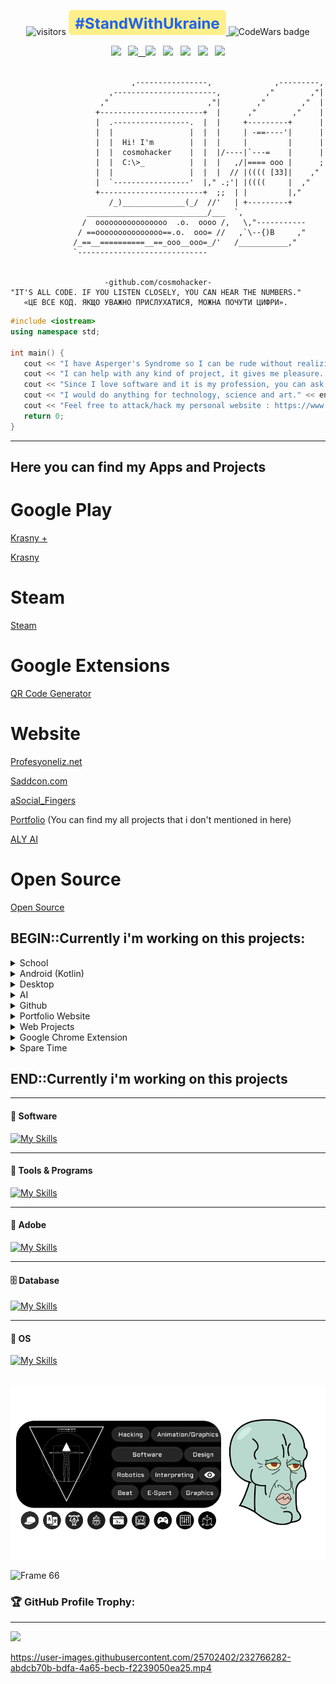<p align='center'>
  <img src="https://visitor-badge.laobi.icu/badge?page_id=cosmohacker.cosmohacker" alt="visitors">
  <a href="https://github.com/vshymanskyy/StandWithUkraine/blob/main/docs/README.md">
    <img src="https://raw.githubusercontent.com/vshymanskyy/StandWithUkraine/main/badges/StandWithUkraine.svg" alt="StandWithUkraine">
  </a>
  <img src="https://www.codewars.com/users/cosmohacker/badges/micro" alt="CodeWars badge">
</p>

<p align='center'>
<a href="https://discord.gg/4UWM4CZP4E"><img src="https://img.shields.io/badge/Discord-%235865F2.svg?style=for-the-badge&logo=discord&logoColor=white" /></a>&nbsp;&nbsp;
<a href="https://www.linkedin.com/in/cosmohacker/"><img src="https://img.shields.io/badge/linkedin-%230077B5.svg?&style=for-the-badge&logo=linkedin&logoColor=white" /</a>&nbsp;&nbsp;
<a href="https://steamcommunity.com/id/cosmohacker/"><img src="https://img.shields.io/badge/steam-%23000000.svg?style=for-the-badge&logo=steam&logoColor=white" /></a>&nbsp;&nbsp;
<a href="https://open.spotify.com/user/217cixzitjjw52l67325r3ypir"><img src="https://img.shields.io/badge/Spotify-1ED760?style=for-the-badge&logo=spotify&logoColor=white" /></a>&nbsp;&nbsp;
<a href="https://www.youtube.com/channel/UCJTO_UKw9UDNsjafWBGv08A"><img src="https://img.shields.io/badge/YouTube-%23FF0000.svg?style=for-the-badge&logo=YouTube&logoColor=white" /></a>&nbsp;&nbsp;
<a href="https://t.me/cosmohacker"><img src="https://img.shields.io/badge/Telegram-2CA5E0?style=for-the-badge&logo=telegram&logoColor=white" /></a>&nbsp;&nbsp;
<a href="https://www.codewars.com/users/cosmohacker"><img src="https://img.shields.io/badge/Codewars-B1361E?style=for-the-badge&logo=codewars&logoColor=grey" /></a>
  <br/>
  <br/>

 
                               ,----------------,              ,---------,
                          ,-----------------------,          ,"        ,"|
                        ,"                      ,"|        ,"        ,"  |
                       +-----------------------+  |      ,"        ,"    |
                       |  .-----------------.  |  |     +---------+      |
                       |  |                 |  |  |     | -==----'|      |
                       |  |  Hi! I'm        |  |  |     |         |      |
                       |  |  cosmohacker    |  |  |/----|`---=    |      |
                       |  |  C:\>_          |  |  |   ,/|==== ooo |      ;
                       |  |                 |  |  |  // |(((( [33]|    ,"
                       |  `-----------------'  |," .;'| |((((     |  ,"
                       +-----------------------+  ;;  | |         |,"
                          /_)______________(_/  //'   | +---------+
                     ___________________________/___  `,
                    /  oooooooooooooooo  .o.  oooo /,   \,"-----------
                   / ==ooooooooooooooo==.o.  ooo= //   ,`\--{)B     ,"
                  /_==__==========__==_ooo__ooo=_/'   /___________,"
                  `-----------------------------
                  
                  
                         -github.com/cosmohacker-
    "IT'S ALL CODE. IF YOU LISTEN CLOSELY, YOU CAN HEAR THE NUMBERS."
       «ЦЕ ВСЕ КОД. ЯКЩО УВАЖНО ПРИСЛУХАТИСЯ, МОЖНА ПОЧУТИ ЦИФРИ».  

```cpp
#include <iostream>
using namespace std;

int main() {
   cout << "I have Asperger's Syndrome so I can be rude without realizing it, sorry in advance." << endl;
   cout << "I can help with any kind of project, it gives me pleasure... You can invite me to your projects." << endl;
   cout << "Since I love software and it is my profession, you can ask anything without hesitation. I respect my profession and therefore I will do my best for you and the software community." << endl;
   cout << "I would do anything for technology, science and art." << endl;
   cout << "Feel free to attack/hack my personal website : https://www.yagizcanyevgenyavuz.space and please let me know about vulnerabilities." << endl;
   return 0;
}

```

---

## Here you can find my Apps and Projects

# Google Play

[Krasny +](https://play.google.com/store/apps/details?id=com.asocialfingers.krasny_plus "Krasny +")

[Krasny](https://play.google.com/store/apps/details?id=com.asocialfingers.krasny "Krasny")

# Steam

[Steam](https://steamcommunity.com/id/aSocial_Fingers/ "Steam")

# Google Extensions

[QR Code Generator](https://chrome.google.com/webstore/detail/qr-code-generator/idmopdehblodmajcpfopappenmddidoa?hl=en-US "QR Code Generator")

# Website

[Profesyoneliz.net](https://www.profesyoneliz.net/ "Profesyoneliz")

[Saddcon.com](https://www.saddcon.com/ "Saddcon")

[aSocial_Fingers](https://www.asocialfingers.com/ "aSocial_Fingers")

[Portfolio](https://yagizcanyevgenyavuz.space "Portfolio") (You can find my all projects that i don't mentioned in here)

[ALY AI](https://www.asocialfingers.com/projects/ALY "ALY AI")

# Open Source

[Open Source](https://github.com/cosmohacker?tab=repositories "Open Source")


## BEGIN::Currently i'm working on this projects:

<details>
<summary>School</summary>
 
DBDD Database Design : Report (1) for Laboratory-Work-Library ✅
 

Reports (12) for Laboratory Works for Основи веб-розробки ЛБ Lesson ✅

LABS and Reports for Advanced Python Programming Lesson ✅

LABS and Reports for Business Analysis for Startups Lesson (Power BI) ✅

LABS and Reports for Інженерія вимог до ПЗ ✅

Homeworks for Computer Mathematics and Vocational Language Lessons ✅
</details>

<details>
<summary>Android (Kotlin)</summary>
Krasny / Krasny + (premium) application which is help and emergency app for motor drivers.✅

[Krasny +](https://play.google.com/store/apps/details?id=com.asocialfingers.krasny_plus "Krasny +")  ✅

[Krasny](https://play.google.com/store/apps/details?id=com.asocialfingers.krasny "Krasny")  ✅

Thumb Demo for Presentation for investors which is whole new internet technology for every human on planet.

Astrosa Game Project (%90 Completed). (Steam, Google Play Store)
</details>

<details>
<summary>Desktop</summary>
Astrosa Game Project (%90 Completed). (Steam, Google Play Store)
</details>

<details>
<summary>AI</summary>
Trying to upgrade and add some codes to aSocial_Fingers AI project ALY, currently developing (Live Chat)
</details>

<details>
<summary>Github</summary>
Github Bot with Psychological analysis of humans and human behaviours (This is part of my future Human Behaviour and Software in matrix article which is for my Master Degree)

[Note: Now I'm building part by part for future assembly and easier processing]

Spotify Bot Repo Edit
 
 File/Folder and Readme.md renamer for [coding-problems repository](https://github.com/The-Full-Stack-Code-Meetups/coding-problems "coding-problems repository"). Only those who clone the repo can run it
 
</details>

<details>
<summary>Portfolio Website</summary>
Need to update, add and fill my Blog Posts, Projects and Artworks which is too had much detail and this takes too much time so i decided to make it later. My Github Repositories added to my website later
</details>

<details>
<summary>Web Projects</summary>
 
[First Foreigners Community in Ukraine](https://www.saddcon.com "First Foreigners Community in Ukraine")

[Profesyoneliz](https://www.profesyoneliz.net/ "Profesyoneliz")

[aSocial_Fingers](https://www.asocialfingers.com "aSocial_Fingers")
</details>

<details>
<summary>Google Chrome Extension</summary>
 
 [Free QR Code Generator](https://chrome.google.com/webstore/detail/qr-code-generator/idmopdehblodmajcpfopappenmddidoa?hl=en-US "Free QR Code Generator") ✅
</details>

<details>
<summary>Spare Time</summary>
Competitive Programming and Solving/Learning New Math Techniques
 
 Creating 2D/3D Animations, Designs and Some Scenes
</details>

## END::Currently i'm working on this projects

---
#### 🦾 Software
[![My Skills](https://skillicons.dev/icons?i=java,python,cpp,js,html,css,kotlin,nodejs,flutter,angular,arduino,bootstrap,cs,dotnet,fortran,idea,jquery,powershell,react,raspberrypi,php)](https://skillicons.dev)

---
#### 🧬 Tools & Programs
[![My Skills](https://skillicons.dev/icons?i=laravel,matlab,postman,androidstudio,docker,kubernetes,figma,vim,git,eclipse,vscode,codepen,electron,firebase,flask,blender,vscode,visualstudio,unreal,unity,atom,regex,md)](https://skillicons.dev)

---
#### 💽 Adobe
[![My Skills](https://skillicons.dev/icons?i=ai,au,pr,xd,ae,ps)](https://skillicons.dev)

---
#### 🗄 Database
[![My Skills](https://skillicons.dev/icons?i=mysql,mongodb,postgres,sqlite)](https://skillicons.dev)

---
#### 🔮 OS
[![My Skills](https://skillicons.dev/icons?i=linux)](https://skillicons.dev)


  <br/>
  <img src="https://github.com/cosmohacker/github-components/blob/main/git3.png">
  <br/>
  
  ![Frame 66](https://user-images.githubusercontent.com/25702402/228217616-1c47d6be-f13a-4d76-9b27-fcc17051b2bc.gif)


  
  ### 🏆 GitHub Profile Trophy:
---
 <div>
  <img width=810 src="https://github-profile-trophy.vercel.app/?username=cosmohacker&theme=matrix&no-frame=true&no-bg=true&column=-1"/>
</div>

https://user-images.githubusercontent.com/25702402/232766282-abdcb70b-bdfa-4a65-becb-f2239050ea25.mp4
